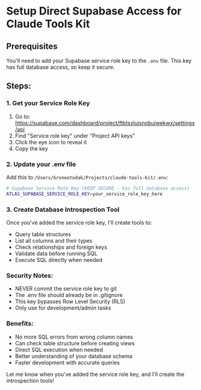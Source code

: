 # Setup Direct Supabase Access for Claude Tools Kit

## Prerequisites
You'll need to add your Supabase service role key to the `.env` file. This key has full database access, so keep it secure.

## Steps:

### 1. Get your Service Role Key
1. Go to: https://supabase.com/dashboard/project/ftbtsxlujsnobujwekwx/settings/api
2. Find "Service role key" under "Project API keys"
3. Click the eye icon to reveal it
4. Copy the key

### 2. Update your .env file
Add this to `/Users/broneotodak/Projects/claude-tools-kit/.env`:

```bash
# Supabase Service Role Key (KEEP SECURE - has full database access)
ATLAS_SUPABASE_SERVICE_ROLE_KEY=your_service_role_key_here
```

### 3. Create Database Introspection Tool
Once you've added the service role key, I'll create tools to:
- Query table structures
- List all columns and their types
- Check relationships and foreign keys
- Validate data before running SQL
- Execute SQL directly when needed

### Security Notes:
- NEVER commit the service role key to git
- The .env file should already be in .gitignore
- This key bypasses Row Level Security (RLS)
- Only use for development/admin tasks

### Benefits:
- No more SQL errors from wrong column names
- Can check table structure before creating views
- Direct SQL execution when needed
- Better understanding of your database schema
- Faster development with accurate queries

Let me know when you've added the service role key, and I'll create the introspection tools!